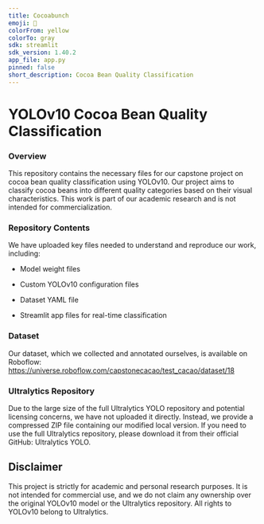 ```yaml
---
title: Cocoabunch
emoji: 🚀
colorFrom: yellow
colorTo: gray
sdk: streamlit
sdk_version: 1.40.2
app_file: app.py
pinned: false
short_description: Cocoa Bean Quality Classification
---
```


# YOLOv10 Cocoa Bean Quality Classification

### Overview

This repository contains the necessary files for our capstone project on cocoa bean quality classification using YOLOv10. Our project aims to classify cocoa beans into different quality categories based on their visual characteristics. This work is part of our academic research and is not intended for commercialization.

### Repository Contents

We have uploaded key files needed to understand and reproduce our work, including:

 - Model weight files 

 - Custom YOLOv10 configuration files 

 - Dataset YAML file 

 - Streamlit app files for real-time classification 

### Dataset

Our dataset, which we collected and annotated ourselves, is available on Roboflow: https://universe.roboflow.com/capstonecacao/test_cacao/dataset/18

### Ultralytics Repository

Due to the large size of the full Ultralytics YOLO repository and potential licensing concerns, we have not uploaded it directly. Instead, we provide a compressed ZIP file containing our modified local version. If you need to use the full Ultralytics repository, please download it from their official GitHub: Ultralytics YOLO.

## Disclaimer

This project is strictly for academic and personal research purposes. It is not intended for commercial use, and we do not claim any ownership over the original YOLOv10 model or the Ultralytics repository. All rights to YOLOv10 belong to Ultralytics.

